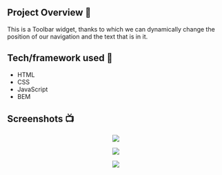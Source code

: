 ## Project Overview 🎉

This is a Toolbar widget, thanks to which we can dynamically change the position of our navigation and the text that is in it.

## Tech/framework used 🔧

- HTML
- CSS
- JavaScript
- BEM

## Screenshots 📺

<p align="center">
	<img src="https://i.ibb.co/rt86tmw/initial.png" />
</p>

<p align="center">
	<img src="https://i.ibb.co/vzSwMhX/position-top.png" />
</p>

<p align="center">
	<img src="https://i.ibb.co/267c0hZ/position-bottom.png" />
</p>
